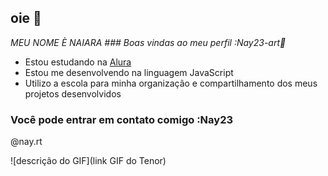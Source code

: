 ## oie  👋

*MEU NOME È NAIARA ### Boas vindas ao meu perfil :Nay23-art🍒*

- Estou estudando na [Alura](https://www.alura.com.br)
- Estou me desenvolvendo na linguagem JavaScript
- Utilizo a escola para minha organização e compartilhamento dos meus projetos desenvolvidos

### Você pode entrar em contato comigo :Nay23

@nay.rt

![descrição do GIF](link GIF do Tenor)
